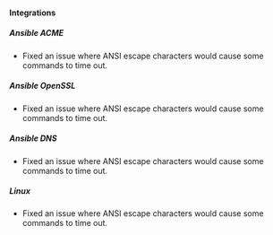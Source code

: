 
#### Integrations

##### Ansible ACME

- Fixed an issue where ANSI escape characters would cause some commands to time out.

##### Ansible OpenSSL

- Fixed an issue where ANSI escape characters would cause some commands to time out.

##### Ansible DNS

- Fixed an issue where ANSI escape characters would cause some commands to time out.

##### Linux

- Fixed an issue where ANSI escape characters would cause some commands to time out.
